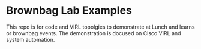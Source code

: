 # Brownbag Lab Examples
This repo is for code and VIRL topolgies to demonstrate at Lunch and learns or brownbag events.
The demonstration is docused on Cisco VIRL and system automation.
